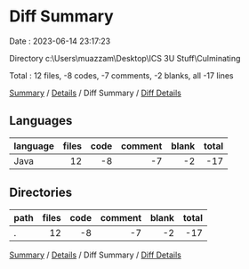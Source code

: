 # Diff Summary

Date : 2023-06-14 23:17:23

Directory c:\\Users\\muazzam\\Desktop\\ICS 3U Stuff\\Culminating

Total : 12 files,  -8 codes, -7 comments, -2 blanks, all -17 lines

[Summary](results.md) / [Details](details.md) / Diff Summary / [Diff Details](diff-details.md)

## Languages
| language | files | code | comment | blank | total |
| :--- | ---: | ---: | ---: | ---: | ---: |
| Java | 12 | -8 | -7 | -2 | -17 |

## Directories
| path | files | code | comment | blank | total |
| :--- | ---: | ---: | ---: | ---: | ---: |
| . | 12 | -8 | -7 | -2 | -17 |

[Summary](results.md) / [Details](details.md) / Diff Summary / [Diff Details](diff-details.md)